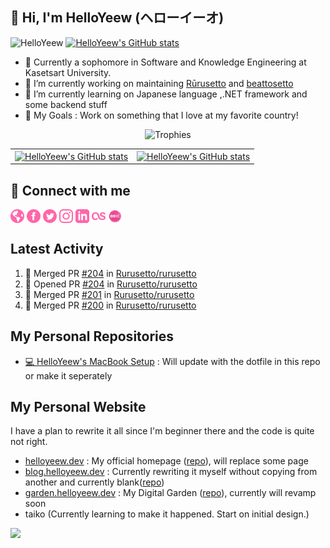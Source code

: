 <h2>👋 Hi, I'm HelloYeew (ヘローイーオ)</h2> 

<p><img src="https://komarev.com/ghpvc/?username=HelloYeew0&style=flat&color=ff66aa" alt="HelloYeew" /> <a href="https://codestats.net/users/HelloYeew"><img src="https://img.shields.io/badge/-Codestats-3e4053" alt="HelloYeew's GitHub stats" /></a></p>

- 📖 Currently a sophomore in Software and Knowledge Engineering at Kasetsart University.
- 🔭 I’m currently working on maintaining [Rūrusetto](https://github.com/Rurusetto/rurusetto) and [beattosetto](https://github.com/beattosetto/beattosetto)
- 🌱 I’m currently learning on Japanese language ,.NET framework and some backend stuff
- 🎯 My Goals : Work on something that I love at my favorite country!

<p align="center">
  <img alig src="https://github-profile-trophy.vercel.app/?username=HelloYeew&theme=onedark&&margin-w=12&column=6&rank=SSS,SS,S,AAA,AA,A,B,C&no-frame=true" alt="Trophies" />
</p>

<table>
  <tr>
    <td>
      <a href="https://github.com/anuraghazra/github-readme-stats">
        <img align="center" src="https://github-readme-stats.vercel.app/api?username=helloyeew&show_icons=true&theme=tokyonight" alt="HelloYeew's GitHub stats" />
      </a>
    </td>
    <td>
      <a href="https://git.io/streak-stats"><img align="center" src="https://github-readme-streak-stats.herokuapp.com?user=HelloYeew&theme=onedark&hide_border=true" alt="HelloYeew's GitHub stats" /></a>
    </td>
  <tr>
</table>

## 💬 Connect with me

<a href="https://helloyeew.dev"><img src="icon/globe-pink.svg" alt="Website" width="22" height="22" style="vertical-align:middle"></a>
<a href="https://www.facebook.com/HelloYeew/"><img src="icon/facebook-pink.svg" alt="Facebook profiles" width="22" height="22" style="vertical-align:middle"></a>
<a href="https://twitter.com/nonggummud"><img src="icon/twitter-pink.svg" alt="Twitter profiles" width="22" height="22" style="vertical-align:middle"></a>
<a href="https://www.instagram.com/ttim.gummud/"><img src="icon/instagram-pink.svg" alt="Instagram profiles" width="22" height="22" style="vertical-align:middle"></a>
<a href="https://www.linkedin.com/in/phawit-pornwattanakul-a0137a1b4/"><img src="icon/linkedin-pink.svg" alt="Linkedin profiles" width="22" height="22" style="vertical-align:middle"></a>
<a href="https://www.last.fm/user/HelloYeew"><img src="icon/lastfm-pink.svg" alt="Last.fm profiles" width="22" height="22" style="vertical-align:middle"></a>
<a href="https://osu.ppy.sh/users/18735426"><img src="icon/osu.png" alt="osu! profiles" width="22" height="22" style="vertical-align:middle"></a>

## Latest Activity

<!--START_SECTION:activity-->
1. 🎉 Merged PR [#204](https://github.com/Rurusetto/rurusetto/pull/204) in [Rurusetto/rurusetto](https://github.com/Rurusetto/rurusetto)
2. 💪 Opened PR [#204](https://github.com/Rurusetto/rurusetto/pull/204) in [Rurusetto/rurusetto](https://github.com/Rurusetto/rurusetto)
3. 🎉 Merged PR [#201](https://github.com/Rurusetto/rurusetto/pull/201) in [Rurusetto/rurusetto](https://github.com/Rurusetto/rurusetto)
4. 🎉 Merged PR [#200](https://github.com/Rurusetto/rurusetto/pull/200) in [Rurusetto/rurusetto](https://github.com/Rurusetto/rurusetto)
<!--END_SECTION:activity-->

## My Personal Repositories

- [💻 HelloYeew's MacBook Setup](https://github.com/HelloYeew/macbook-setup) : Will update with the dotfile in this repo or make it seperately

## My Personal Website

I have a plan to rewrite it all since I'm beginner there and the code is quite not right.

- [helloyeew.dev](https://www.helloyeew.dev) : My official homepage ([repo](https://github.com/HelloYeew/helloyeew.dev)), will replace some page
- [blog.helloyeew.dev](https://blog.helloyeew.dev/) : Currently rewriting it myself without copying from another and currently blank([repo](https://github.com/HelloYeew/blog))
- [garden.helloyeew.dev](https://garden.helloyeew.dev/) : My Digital Garden ([repo](https://github.com/HelloYeew/helloyeew-digital-garden)), currently will revamp soon
- taiko (Currently learning to make it happened. Start on initial design.)
  
<!-- ## My repositories in SKE -->

<!-- **Year 1** -->
<!-- 
- [🔥 Computer Programming I](https://github.com/HelloYeew/helloyeew-computer-programming-i)
- [🔥 Laboratory of Computer Programming I](https://github.com/HelloYeew/helloyeew-lab-computer-programming-i)
- [🐳 Computer Programming II](https://github.com/HelloYeew/helloyeew-computer-programming-ii)
- [🐳 Laboratory of Computer Programming II](https://github.com/HelloYeew/helloyeew-lab-computer-programming-ii)
- [🐒 MONKE Game](https://github.com/HelloYeew/monke-game)
- [🐦 Flappydot](https://github.com/pontakornth/flappydot)
- [🎮 Pacman Boi](https://github.com/HelloYeew/pacman-boi)
- [🎮 Space Boi](https://github.com/HelloYeew/space-boi)
- [🧺 Basket Boi](https://github.com/HelloYeew/basket-boi) -->

<!-- - [🔥 Computer Programming I](https://www.youtube.com/watch?v=dQw4w9WgXcQ)
- [🔥 Laboratory of Computer Programming I](https://www.youtube.com/watch?v=v1POP-m76ac)
- [🐳 Computer Programming II](https://www.youtube.com/watch?v=2OfJYisHbkI)
- [🐳 Laboratory of Computer Programming II](https://youtu.be/O1CV1Uc1Tq0)
- [🐒 MONKE Game](https://youtu.be/Vxky2bBvmZo)
- [🐦 Flappydot](https://youtu.be/JB3INq8n9is)
- [🎮 Pacman Boi](https://youtu.be/pJKrDUQc6No)
- [🎮 Space Boi](https://youtu.be/rgtXeCXHklY)
- [🧺 Basket Boi](https://youtu.be/doEqUhFiQS4)

<p>¯\_(ツ)_/¯ Will change back later.</p> -->

![](https://hit.yhype.me/github/profile?user_id=68165621)
<!--
**HelloYeew/HelloYeew** is a ✨ _special_ ✨ repository because its `README.md` (this file) appears on your GitHub profile.

Here are some ideas to get you started:

- 🔭 I’m currently working on ...
- 🌱 I’m currently learning ...
- 👯 I’m looking to collaborate on ...
- 🤔 I’m looking for help with ...
- 💬 Ask me about ...
- 📫 How to reach me: ...
- 😄 Pronouns: ...
- ⚡ Fun fact: ...
-->
